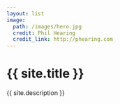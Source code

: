 ```yaml
---
layout: list
image:
  path: /images/hero.jpg
  credit: Phil Hearing
  credit_link: http://phearing.com
---
```

<h1 class="page-title">{{ site.title }}</h1>
<div class="archive-description">
  <p>{{ site.description }}</p>
</div>
